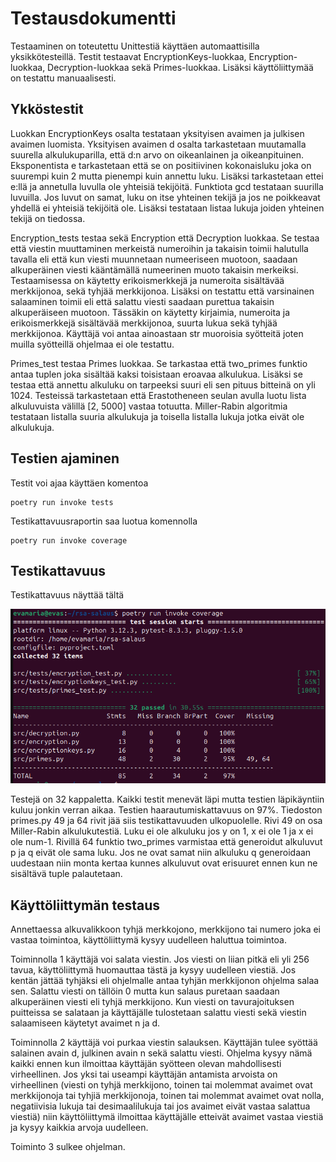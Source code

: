 # Testausdokumentti

Testaaminen on toteutettu Unittestiä käyttäen automaattisilla yksikkötesteillä. Testit testaavat EncryptionKeys-luokkaa, Encryption-luokkaa, Decryption-luokkaa sekä Primes-luokkaa. Lisäksi käyttöliittymää on testattu manuaalisesti.

## Ykköstestit

Luokkan EncryptionKeys osalta testataan yksityisen avaimen ja julkisen avaimen luomista. Yksityisen avaimen d osalta tarkastetaan muutamalla suurella alkulukuparilla, että d:n arvo on oikeanlainen ja oikeanpituinen. Eksponentista e tarkastetaan että se on positiivinen kokonaisluku joka on suurempi kuin 2 mutta pienempi kuin annettu luku. Lisäksi tarkastetaan ettei e:llä ja annetulla luvulla ole yhteisiä tekijöitä. Funktiota gcd testataan suurilla luvuilla. Jos luvut on samat, luku on itse yhteinen tekijä ja jos ne poikkeavat yhdellä ei yhteisiä tekijöitä ole. Lisäksi testataan listaa lukuja joiden yhteinen tekijä on tiedossa.

Encryption_tests testaa sekä Encryption että Decryption luokkaa. Se testaa että viestin muuttaminen merkeistä numeroihin ja takaisin toimii halutulla tavalla eli että kun viesti muunnetaan numeeriseen muotoon, saadaan alkuperäinen viesti kääntämällä numeerinen muoto takaisin merkeiksi. Testaamisessa on käytetty erikoismerkkejä ja numeroita sisältävää merkkijonoa, sekä tyhjää merkkijonoa. Lisäksi on testattu että varsinainen salaaminen toimii eli että salattu viesti saadaan purettua takaisin alkuperäiseen muotoon. Tässäkin on käytetty kirjaimia, numeroita ja erikoismerkkejä sisältävää merkkijonoa, suurta lukua sekä tyhjää merkkijonoa. Käyttäjä voi antaa ainoastaan str muoroisia syötteitä joten muilla syötteillä ohjelmaa ei ole testattu.

Primes_test testaa Primes luokkaa. Se tarkastaa että two_primes funktio antaa tuplen joka sisältää kaksi toisistaan eroavaa alkulukua. Lisäksi se testaa että annettu alkuluku on tarpeeksi suuri eli sen pituus bitteinä on yli 1024. Testeissä tarkastetaan että Erastotheneen seulan avulla luotu lista alkuluvuista välillä [2, 5000] vastaa totuutta. Miller-Rabin algoritmia testataan listalla suuria alkulukuja ja toisella listalla lukuja jotka eivät ole alkulukuja.

## Testien ajaminen
Testit voi ajaa käyttäen komentoa

```
poetry run invoke tests
```


Testikattavuusraportin saa luotua komennolla

```
poetry run invoke coverage
```

## Testikattavuus
Testikattavuus näyttää tältä

![alt text](https://github.com/evas3/rsa-salaus/blob/main/docs/testikattavuus29.png)

Testejä on 32 kappaletta. Kaikki testit menevät läpi mutta testien läpikäyntiin kuluu jonkin verran aikaa. Testien haarautumiskattavuus on 97%. Tiedoston primes.py 49 ja 64 rivit jää siis testikattavuuden ulkopuolelle. Rivi 49 on osa Miller-Rabin alkulukutestiä. Luku ei ole alkuluku jos y on 1, x ei ole 1 ja x ei ole num-1. Rivillä 64 funktio two_primes varmistaa että generoidut alkuluvut p ja q eivät ole sama luku. Jos ne ovat samat niin alkuluku q generoidaan uudestaan niin monta kertaa kunnes alkuluvut ovat erisuuret ennen kun ne sisältävä tuple palautetaan. 

## Käyttöliittymän testaus
Annettaessa alkuvalikkoon tyhjä merkkojono, merkkijono tai numero joka ei vastaa toimintoa, käyttöliittymä kysyy uudelleen haluttua toimintoa. 

Toiminnolla 1 käyttäjä voi salata viestin. Jos viesti on liian pitkä eli yli 256 tavua, käyttöliittymä huomauttaa tästä ja kysyy uudelleen viestiä. Jos kentän jättää tyhjäksi eli ohjelmalle antaa tyhjän merkkijonon ohjelma salaa sen. Salattu viesti on tällöin 0 mutta kun salaus puretaan saadaan alkuperäinen viesti eli tyhjä merkkijono. Kun viesti on tavurajoituksen puitteissa se salataan ja käyttäjälle tulostetaan salattu viesti sekä viestin salaamiseen käytetyt avaimet n ja d.

Toiminnolla 2 käyttäjä voi purkaa viestin salauksen. Käyttäjän tulee syöttää salainen avain d, julkinen avain n sekä salattu viesti. Ohjelma kysyy nämä kaikki ennen kun ilmoittaa käyttäjän syötteen olevan mahdollisesti virheellinen. Jos yksi tai useampi käyttäjän antamista arvoista on virheellinen (viesti on tyhjä merkkijono, toinen tai molemmat avaimet ovat merkkijonoja tai tyhjiä merkkijonoja, toinen tai molemmat avaimet ovat nolla, negatiivisia lukuja tai desimaalilukuja tai jos avaimet eivät vastaa salattua viestiä) niin käyttöliittymä ilmoittaa käyttäjälle etteivät avaimet vastaa viestiä ja kysyy kaikkia arvoja uudelleen.

Toiminto 3 sulkee ohjelman.
